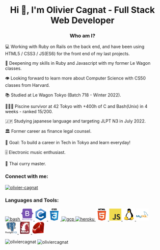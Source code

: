 <h1 align="center">Hi 👋, I'm Olivier Cagnat - Full Stack Web Developer</h1>
<h3 align="center">Who am I?</h3>

<p> 💻 Working with Ruby on Rails on the back end, and have been using HTML5 / CSS3 / JS(ES6) for the front end of my last projects.</p>
<p> 🔎 Deepening my skills in Ruby and Javascript with my former Le Wagon classes.</p>
<p> 👁 Looking forward to learn more about Computer Science with CS50 classes from Harvard.</p>
<p> 📚 Studied at Le Wagon Tokyo (Batch 718 - Winter 2022).</p>
<p> 🏊🏻‍♂️ Piscine survivor at 42 Tokyo with +400h of C and Bash(Unix) in 4 weeks - ranked 15/200.</p>
<p> 🇯🇵 Studying japanese language and targeting JLPT N3 in July 2022.</p>
<p> 🏛 Former career as finance legal counsel.</p>
<p> 🥅 Goal: To build a career in Tech in Tokyo and learn everyday!</p>
<p> 🎚 Electronic music enthusiast.</p>
<p> 🍛 Thai curry master.</p>
  
  
<h3 align="left">Connect with me:</h3>
<p align="left">
<a href="https://www.linkedin.com/in/olivier-cagnat-1155b78a/" target="blank"><img align="center" src="https://raw.githubusercontent.com/rahuldkjain/github-profile-readme-generator/master/src/images/icons/Social/linked-in-alt.svg" alt="olivier-cagnat" height="30" width="40" /></a>
</p>

<h3 align="left">Languages and Tools:</h3>
<p align="left"> <a href="https://www.gnu.org/software/bash/" target="_blank" rel="noreferrer"> <img src="https://www.vectorlogo.zone/logos/gnu_bash/gnu_bash-icon.svg" alt="bash" width="40" height="40"/> </a> <a href="https://getbootstrap.com" target="_blank" rel="noreferrer"> <img src="https://raw.githubusercontent.com/devicons/devicon/master/icons/bootstrap/bootstrap-plain-wordmark.svg" alt="bootstrap" width="40" height="40"/> </a> <a href="https://www.cprogramming.com/" target="_blank" rel="noreferrer"> <img src="https://raw.githubusercontent.com/devicons/devicon/master/icons/c/c-original.svg" alt="c" width="40" height="40"/> </a> <a href="https://www.w3schools.com/css/" target="_blank" rel="noreferrer"> <img src="https://raw.githubusercontent.com/devicons/devicon/master/icons/css3/css3-original-wordmark.svg" alt="css3" width="40" height="40"/> </a> <a href="https://cloud.google.com" target="_blank" rel="noreferrer"> <img src="https://www.vectorlogo.zone/logos/google_cloud/google_cloud-icon.svg" alt="gcp" width="40" height="40"/> </a> <a href="https://heroku.com" target="_blank" rel="noreferrer"> <img src="https://www.vectorlogo.zone/logos/heroku/heroku-icon.svg" alt="heroku" width="40" height="40"/> </a> <a href="https://www.w3.org/html/" target="_blank" rel="noreferrer"> <img src="https://raw.githubusercontent.com/devicons/devicon/master/icons/html5/html5-original-wordmark.svg" alt="html5" width="40" height="40"/> </a> <a href="https://developer.mozilla.org/en-US/docs/Web/JavaScript" target="_blank" rel="noreferrer"> <img src="https://raw.githubusercontent.com/devicons/devicon/master/icons/javascript/javascript-original.svg" alt="javascript" width="40" height="40"/> </a> <a href="https://www.linux.org/" target="_blank" rel="noreferrer"> <img src="https://raw.githubusercontent.com/devicons/devicon/master/icons/linux/linux-original.svg" alt="linux" width="40" height="40"/> </a> <a href="https://www.mysql.com/" target="_blank" rel="noreferrer"> <img src="https://raw.githubusercontent.com/devicons/devicon/master/icons/mysql/mysql-original-wordmark.svg" alt="mysql" width="40" height="40"/> </a> <a href="https://www.postgresql.org" target="_blank" rel="noreferrer"> <img src="https://raw.githubusercontent.com/devicons/devicon/master/icons/postgresql/postgresql-original-wordmark.svg" alt="postgresql" width="40" height="40"/> </a> <a href="https://rubyonrails.org" target="_blank" rel="noreferrer"> <img src="https://raw.githubusercontent.com/devicons/devicon/master/icons/rails/rails-original-wordmark.svg" alt="rails" width="40" height="40"/> </a> <a href="https://www.ruby-lang.org/en/" target="_blank" rel="noreferrer"> <img src="https://raw.githubusercontent.com/devicons/devicon/master/icons/ruby/ruby-original.svg" alt="ruby" width="40" height="40"/> </a> </p>

<p><img align="left" src="https://github-readme-stats.vercel.app/api/top-langs?username=oliviercagnat&show_icons=true&locale=en&layout=compact" alt="oliviercagnat" /></p>

<p>&nbsp;<img align="center" src="https://github-readme-stats.vercel.app/api?username=oliviercagnat&show_icons=true&locale=en" alt="oliviercagnat" /></p>

